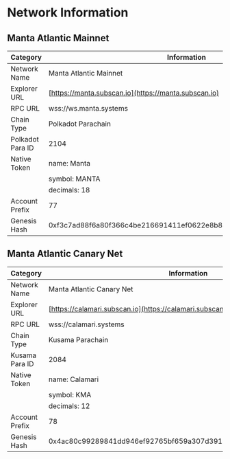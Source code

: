 # Network Information

## Manta Atlantic Mainnet

| Category        | Information                                            |
| --------------- | ------------------------------------------------------ |
| Network Name    | Manta Atlantic Mainnet                                 |
| Explorer URL    | [https://manta.subscan.io](https://manta.subscan.io)   |
| RPC URL         | wss://ws.manta.systems                                 |
| Chain Type    | Polkadot Parachain                                       |
| Polkadot Para ID| 2104                                                   |
| Native Token    | name: Manta                                            |
|                 | symbol: MANTA                                          |
|                 | decimals: 18                                           |
| Account Prefix  | 77                                                     |
| Genesis Hash    | 0xf3c7ad88f6a80f366c4be216691411ef0622e8b809b1046ea297ef106058d4eb |


## Manta Atlantic Canary Net

| Category        | Information                                            |
| --------------- | ------------------------------------------------------ |
| Network Name    | Manta Atlantic Canary Net                              |
| Explorer URL    | [https://calamari.subscan.io](https://calamari.subscan.io) |
| RPC URL         | wss://calamari.systems                                 |
| Chain Type      | Kusama Parachain          |
| Kusama Para ID  | 2084                                                   |
| Native Token    | name: Calamari                                         |
|                 | symbol: KMA                                            |
|                 | decimals: 12                                           |
| Account Prefix  | 78                                                     |
| Genesis Hash    | 0x4ac80c99289841dd946ef92765bf659a307d39189b3ce374a92b5f0415ee17a1 |
